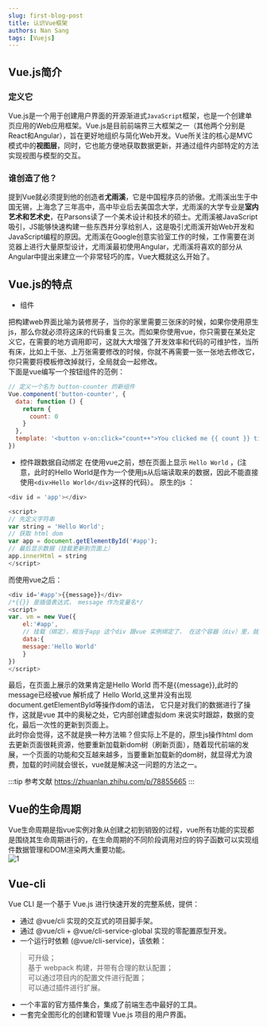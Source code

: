 ```yaml
---
slug: first-blog-post
title: 认识Vue框架
authors: Nan Sang
tags: [Vuejs]
---
```


## Vue.js简介

### 定义它

Vue.js是一个用于创建用户界面的开源渐进式`JavaScript`框架，也是一个创建单页应用的Web应用框架。Vue.js是目前前端界三大框架之一（其他两个分别是React和Angular），旨在更好地组织与简化Web开发。Vue所关注的核心是MVC模式中的**视图层**，同时，它也能方便地获取数据更新，并通过组件内部特定的方法实现视图与模型的交互。  

### 谁创造了他？

提到Vue就必须提到他的创造者**尤雨溪**，它是中国程序员的骄傲。尤雨溪出生于中国无锡，上海念了三年高中，高中毕业后去美国念大学，尤雨溪的大学专业是**室内艺术和艺术史**，在Parsons读了一个美术设计和技术的硕士。尤雨溪被JavaScript吸引，JS能够快速构建一些东西并分享给别人，这是吸引尤雨溪开始Web开发和JavaScript编程的原因。尤雨溪在Google创意实验室工作的时候，工作需要在浏览器上进行大量原型设计，尤雨溪最初使用Angular，尤雨溪将喜欢的部分从Angular中提出来建立一个非常轻巧的库，Vue大概就这么开始了。  

## Vue.js的特点

- 组件

把构建web界面比喻为装修房子，当你的家里需要三张床的时候，如果你使用原生js，那么你就必须将这床的代码重复三次。而如果你使用vue，你只需要在某处定义它，在需要的地方调用即可，这就大大增强了开发效率和代码的可维护性，当所有床，比如上千张、上万张需要修改的时候，你就不再需要一张一张地去修改它，你只需要将模板修改掉就行，全局就会一起修改。  
下面是vue编写一个按钮组件的范例：  

```js
// 定义一个名为 button-counter 的新组件
Vue.component('button-counter', {
  data: function () {
    return {
      count: 0
    }
  },
  template: '<button v-on:click="count++">You clicked me {{ count }} times.</button>'
})
```

- 控件跟数据自动绑定
在使用vue之前，想在页面上显示 `Hello World` ，(注意，此时的Hello World是作为一个使用js从后端读取来的数据，因此不能直接使用`<div>Hello World</div>`这样的代码）。
原生的js ：  

```js
<div id = 'app'></div>

<script>
// 先定义字符串
var string = 'Hello World';
// 获取 html dom
var app = document.getElementById('#app');
// 最后显示数据（挂载更新到页面上）
app.innerHtml = string
</script>
```

而使用vue之后：  

```js
<div id='#app'>{{message}}</div>
/*{{}} 是插值表达式， message 作为变量名*/
<script>
var. vm = new Vue({
    el:'#app', 
    // 挂载（绑定），相当于app 这个div 跟vue 实例绑定了， 在这个容器（div）里，就可以用vue来操作了
    data:{
    message:'Hello World'
    }
})
</script>
```

最后，在页面上展示的效果肯定是Hello World 而不是{{message}},此时的message已经被vue 解析成了 Hello World,这里并没有出现document.getElementById等操作dom的语法， 它只是对我们的数据进行了操作，这就是vue 其中的奥秘之处，它内部创建虚拟dom 来说实时跟踪，数据的变化，最后一次性的更新到页面上。  
此时你会觉得，这不就是换一种方法嘛？但实际上不是的，原生js操作html dom去更新页面很耗资源，他要重新加载新dom树（刷新页面），随着现代前端的发展，一个页面的功能和交互越来越多，当要重新加载新的dom树，就显得尤为浪费，加载的时间就会很长，vue就是解决这一问题的方法之一。  

:::tip 参考文献
<https://zhuanlan.zhihu.com/p/78855665>
:::

## Vue的生命周期

Vue生命周期是指vue实例对象从创建之初到销毁的过程，vue所有功能的实现都是围绕其生命周期进行的，在生命周期的不同阶段调用对应的钩子函数可以实现组件数据管理和DOM渲染两大重要功能。  
![1](https://jetzihan-img.oss-cn-beijing.aliyuncs.com/blog/20220713165130.png)  

## Vue-cli

Vue CLI 是一个基于 Vue.js 进行快速开发的完整系统，提供：  

- 通过 @vue/cli 实现的交互式的项目脚手架。
- 通过 @vue/cli + @vue/cli-service-global 实现的零配置原型开发。
- 一个运行时依赖 (@vue/cli-service)，该依赖：

>可升级；  
>基于 webpack 构建，并带有合理的默认配置；  
>可以通过项目内的配置文件进行配置；  
>可以通过插件进行扩展。  

- 一个丰富的官方插件集合，集成了前端生态中最好的工具。
- 一套完全图形化的创建和管理 Vue.js 项目的用户界面。
